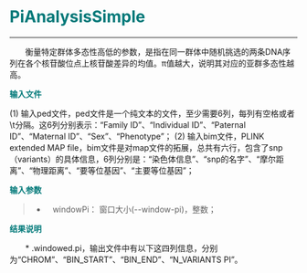 # <font color="#007979">PiAnalysisSimple</font>


---

&#160; &#160; &#160; &#160;衡量特定群体多态性高低的参数，是指在同一群体中随机挑选的两条DNA序列在各个核苷酸位点上核苷酸差异的均值。π值越大，说明其对应的亚群多态性越高。

**<font color="#007979">输入文件</font>**

(1) 输入ped文件，ped文件是一个纯文本的文件，至少需要6列，每列有空格或者\t分隔。这6列分别表示：“Family ID”、“Individual ID”、“Paternal ID”、“Maternal ID”、“Sex”、“Phenotype”；
(2) 输入bim文件，PLINK extended MAP file，bim文件是对map文件的拓展，总共有六行，包含了snp（variants）的具体信息，6列分别是：“染色体信息”、“snp的名字”、“摩尔距离”、“物理距离”、“要等位基因”、“主要等位基因”；

**<font color="#007979">输入参数</font>**

> * &#160; &#160;<label id='windowPi'>windowPi：</label> 窗口大小(--window-pi)，整数；

**<font color="#007979">结果说明</font>**

&#160; &#160; &#160; &#160;* .windowed.pi，输出文件中有以下这四列信息，分别为“CHROM”、“BIN_START”、“BIN_END”、“N_VARIANTS PI”。
